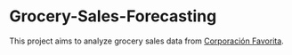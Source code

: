 # Grocery-Sales-Forecasting
This project aims to analyze grocery sales data from [Corporación Favorita](https://www.kaggle.com/c/favorita-grocery-sales-forecasting/data).
